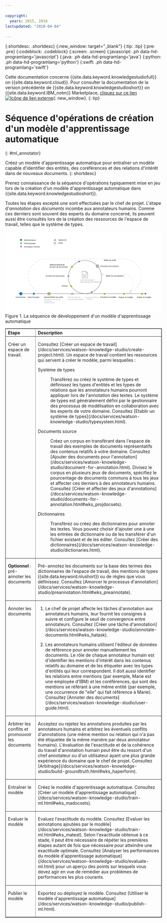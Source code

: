 ```yaml
---

copyright:
  years: 2015, 2018
lastupdated: "2018-04-04"

---
```


{:shortdesc: .shortdesc}
{:new_window: target="_blank"}
{:tip: .tip}
{:pre: .pre}
{:codeblock: .codeblock}
{:screen: .screen}
{:javascript: .ph data-hd-programlang='javascript'}
{:java: .ph data-hd-programlang='java'}
{:python: .ph data-hd-programlang='python'}
{:swift: .ph data-hd-programlang='swift'}

Cette documentation concerne
{{site.data.keyword.knowledgestudiofull}} on {{site.data.keyword.cloud}}.
Pour consulter la documentation de la version précédente de {{site.data.keyword.knowledgestudioshort}} on {{site.data.keyword.IBM_notm}} Marketplace,
[cliquez sur
ce lien ![Icône de lien externe](../../icons/launch-glyph.svg "Icône de lien externe")](https://console.bluemix.net/docs/services/knowledge-studio/ml-annotator.html){: new_window}.
{: tip}

# Séquence d'opérations de création d'un modèle d'apprentissage automatique
{: #ml_annotator}

Créez un modèle d'apprentissage automatique pour entraîner un modèle capable d'identifier des entités,
des coréférences et des relations d'intérêt dans de nouveaux documents.
{: shortdesc}

Prenez connaissance de la séquence d'opérations typiquement mise en jeu lors
de la création d'un modèle d'apprentissage automatique dans {{site.data.keyword.knowledgestudioshort}}.

Toutes les étapes excepté une sont effectuées par le chef de projet.
L'étape d'*annotation des documents* incombe aux annotateurs humains.
Comme ces derniers sont souvent des experts du domaine concerné, ils peuvent aussi être consultés lors de la
création des ressources de l'espace de travail, telles que le système de types.


![La séquence de développement d'un modèle d'apprentissage automatique](images/wks-checklist.svg "Montre les étapes clés à effectuer pour créer un modèle") Figure 1. La séquence de développement d'un modèle d'apprentissage automatique

<table cellpadding="4" cellspacing="0" summary="Créer et raffiner un modèle" border="1" class="simpletable"><tr class="sthead"><th valign="bottom" align="left" id="d14771e70" class="stentry thleft thbot">Etape</th>
<th valign="bottom" align="left" id="d14771e72" class="stentry thleft thbot">Description</th>
</tr>
<tr class="strow"><td valign="top" headers="d14771e70" class="stentry"><p class="p wrapper">Créer un espace de travail. </p></td>
<td valign="top" headers="d14771e72" class="stentry"><p class="p wrapper">Consultez [Créer un espace de travail](/docs/services/watson-knowledge-studio/create-project.html).
Un espace de travail contient les ressources qui servent à créer le modèle,
parmi lesquelles :
</p><dl class="dl"><dt class="dt dlterm">Système de types</dt>
<dd class="dd"><p class="p wrapper">Transférez ou créez le système de types et définissez les types d'entités et les types de relations
que les annotateurs humains pourront appliquer lors de l'annotation des textes.
Le système de types est généralement défini par le gestionnaire des processus de modélisation en collaboration avec
les experts de votre domaine.
Consultez [Etablir un système de types](/docs/services/watson-knowledge-studio/typesystem.html).</p></dd>
<dt class="dt dlterm">Documents source</dt>
<dd class="dd"><p class="p wrapper">Créez un corpus en transférant dans l'espace de travail des exemples de documents
représentatifs des contenus relatifs à votre domaine.
Consultez [Ajouter des documents pour l'annotation](/docs/services/watson-knowledge-studio/document-for-annotation.html).
Divisez le corpus en plusieurs jeux de documents, spécifiez le pourcentage de documents communs à tous les
jeux et affecter ces derniers à des annotateurs humains.
Consultez [Créer et affecter des jeux d'annotations](/docs/services/watson-knowledge-studio/documents-for-annotation.html#wks_projdocsets).</p></dd>
<dt class="dt dlterm">Dictionnaires</dt>
<dd class="dd"><p class="p wrapper">Transférez ou créez des dictionnaires pour annoter les textes.
Vous pouvez choisir d'ajouter une à une les entrées de dictionnaire ou de les transférer d'un fichier existant et
de les éditer.
Consultez [Créer des dictionnaires](/docs/services/watson-knowledge-studio/dictionaries.html).</p></dd>
</dl>
</td>
</tr>
<tr class="strow"><td valign="top" headers="d14771e70" class="stentry"><p class="p wrapper"><strong class="ph b">Optionnel</strong> : pré-annoter les documents </p></td>
<td valign="top" headers="d14771e72" class="stentry"><p class="p wrapper">Pré-annotez les
documents sur la base des termes des dictionnaires de l'espace de travail, des mentions
de types {{site.data.keyword.nlushort}} ou de règles que vous définissez.
Consultez [Amorcer le processus d'annotation](/docs/services/watson-knowledge-studio/preannotation.html#wks_preannotate).</p></td>
</tr>
<tr class="strow"><td valign="top" headers="d14771e70" class="stentry"><p class="p wrapper">Annoter les documents</p></td>
<td valign="top" headers="d14771e72" class="stentry"><ol class="ol"><li class="li"><p class="p wrapper">Le chef de projet
affecte les tâches d'annotation aux annotateurs humains, leur fournit les consignes à suivre et
configure le seuil de convergence entre annotateurs.
Consultez
[Créer une tâche d'annotation](/docs/services/watson-knowledge-studio/annotate-documents.html#wks_hatask).</p></li>
<li class="li"><p class="p wrapper">Les annotateurs humains utilisent l'éditeur de données de référence
pour annoter manuellement les documents.
Le rôle de chaque annotateur humain est d'identifier les mentions d'intérêt dans les contenus relatifs au domaine et
de les étiqueter avec les types d'entités qui leur correspondent.
Il doit aussi identifier les relations entre mentions (par exemple, Marie est une employée d'IBM) et
les coréférences, qui sont des mentions se référant à une même entité (par exemple, une occurrence de "elle" qui fait référence à Marie).
Consultez [Annoter des documents](/docs/services/watson-knowledge-studio/user-guide.html).</p></li>
</ol>
</td>
</tr>
<tr class="strow"><td valign="top" headers="d14771e70" class="stentry"><p class="p wrapper">Arbitrer les conflits et promouvoir les documents</p></td>
<td valign="top" headers="d14771e72" class="stentry"><p class="p wrapper">Acceptez ou rejetez les annotations produites par les annotateurs humains et
arbitrez les éventuels conflits d'annotations (une même mention ou relation qui n'a pas été étiquetée de la même manière par deux annotateur humains).
L'évaluation de l'exactitude et de la cohérence du travail d'annotation humain peut être du ressort
d'un chef annotateur ou d'un utilisateur ayant une plus grande expérience du domaine
que le chef de projet.
Consultez [Arbitrage](/docs/services/watson-knowledge-studio/build-groundtruth.html#wks_haperform).</p></td>
</tr>
<tr class="strow"><td valign="top" headers="d14771e70" class="stentry"><p class="p wrapper">Entraîner le modèle</p></td>
<td valign="top" headers="d14771e72" class="stentry"><p class="p wrapper">Créez le modèle d'apprentissage automatique.
Consultez [Créer un modèle d'apprentissage automatique](/docs/services/watson-knowledge-studio/train-ml.html#wks_madocsets).</p></td>
</tr>
<tr class="strow"><td valign="top" headers="d14771e70" class="stentry"><p class="p wrapper">Evaluer le modèle</p></td>
<td valign="top" headers="d14771e72" class="stentry"><p class="p wrapper">Evaluez l'exactitude du modèle.
Consultez [Evaluer les annotations ajoutées par le modèle](/docs/services/watson-knowledge-studio/train-ml.html#wks_matest).
Selon l'exactitude obtenue à ce stade, il peut être nécessaire de répéter les premières étapes autant de fois que nécessaire
pour atteindre une exactitude optimale.
Consultez [Analyser les performances du modèle d'apprentissage automatique](/docs/services/watson-knowledge-studio/evaluate-ml.html)
pour un aperçu des points sur lesquels vous devez agir en vue de remédier aux problèmes de performances les plus courants.
</p></td>
</tr>
<tr class="strow"><td valign="top" headers="d14771e70" class="stentry"><p class="p wrapper">Publier le modèle</p></td>
<td valign="top" headers="d14771e72" class="stentry"><p class="p wrapper">Exportez ou déployez le modèle.
Consultez [Utiliser le modèle d'apprentissage automatique](/docs/services/watson-knowledge-studio/publish-ml.html).</p></td>
</tr>
</table>
